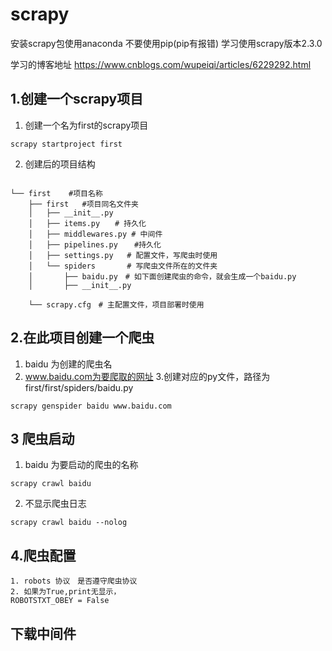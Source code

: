 # scrapy
安装scrapy包使用anaconda 不要使用pip(pip有报错)
学习使用scrapy版本2.3.0


学习的博客地址
https://www.cnblogs.com/wupeiqi/articles/6229292.html
## 1.创建一个scrapy项目
1. 创建一个名为first的scrapy项目
```
scrapy startproject first
```
2. 创建后的项目结构
``` 
       
└── first    #项目名称
    ├── first   #项目同名文件夹
    │   ├── __init__.py
    │   ├── items.py　　# 持久化
    │   ├── middlewares.py # 中间件
    │   ├── pipelines.py  　#持久化
    │   ├── settings.py   # 配置文件，写爬虫时使用
    │   └── spiders       # 写爬虫文件所在的文件夹
    │       ├── baidu.py　# 如下面创建爬虫的命令，就会生成一个baidu.py
    │       ├── __init__.py

    └── scrapy.cfg　# 主配置文件，项目部署时使用

```

## 2.在此项目创建一个爬虫
1. baidu 为创建的爬虫名
2. www.baidu.com为要爬取的网址
3.创建对应的py文件，路径为first/first/spiders/baidu.py
```
scrapy genspider baidu www.baidu.com
```
## 3 爬虫启动
1. baidu 为要启动的爬虫的名称
```shell script
scrapy crawl baidu
```
2. 不显示爬虫日志
```shell script
scrapy crawl baidu --nolog
```
## 4.爬虫配置
```
1. robots 协议　是否遵守爬虫协议
2. 如果为True,print无显示，
ROBOTSTXT_OBEY = False
```
## 下载中间件
